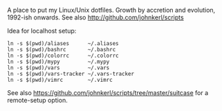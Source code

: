 A place to put my Linux/Unix dotfiles.  Growth by accretion and evolution, 1992-ish onwards.
See also http://github.com/johnkerl/scripts

Idea for localhost setup:
```
ln -s $(pwd)/aliases      ~/.aliases
ln -s $(pwd)/bashrc       ~/.bashrc
ln -s $(pwd)/colorrc      ~/.colorrc
ln -s $(pwd)/mypy         ~/.mypy
ln -s $(pwd)/vars         ~/.vars
ln -s $(pwd)/vars-tracker ~/.vars-tracker
ln -s $(pwd)/vimrc        ~/.vimrc
```

See also https://github.com/johnkerl/scripts/tree/master/suitcase for a remote-setup option.
